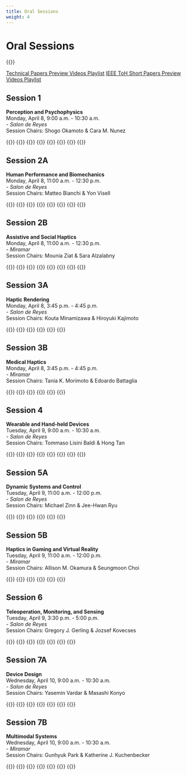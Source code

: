 ```yaml
---
title: Oral Sessions
weight: 4
---
```


# Oral Sessions

{{<simpleLastUpdate date="March 25, 2024">}}

[Technical Papers Preview Videos Playlist](https://www.youtube.com/playlist?list=PLXRBbyxY9IBUBlgCpK3jKjfPnQPgvopQm)
[IEEE ToH Short Papers Preview Videos Playlist](https://www.youtube.com/playlist?list=PLXRBbyxY9IBXIe8GxECfcI5EkIBtUq5Pn)

## Session 1
**Perception and Psychophysics**  
Monday, April 8, 9:00 a.m. - 10:30 a.m.  
*- Salon de Reyes*  
Session Chairs: Shogo Okamoto & Cara M. Nunez

{{<programTable>}}
{{<programEntry time="9:00 a.m. - 9:15 a.m." title="Bumps and Dents Are Not Perceptually Opposite When Exploring with Lateral Force Cues" author="Shogo Okamoto">}}
{{<programEntry time="9:15 a.m. - 9:30 a.m." title="Establishing Natural Tactile Mappings: Mapping Tactile Parameters to Continuous Data Concepts" author="Sara Riggs, Nicholas Gardella Nicholas Gardella">}}
{{<programEntry time="9:30 a.m. - 9:45 a.m." title="  Richer Textural Information in the Horizontal Component of the Contact Force Compared with the Normal Component" author="Ayaka Tamura, Shogo Okamoto">}}
{{<programEntry time="9:45 a.m. - 10:00 a.m." title="Haptic Sensitivity to Diameter and Tension During String Plucking" author="Matej Mayet, Jean-Loïc Le Carrou, David Gueorguiev">}}
{{<programEntry time="10:00 a.m. - 10:15 a.m." title="Reliability of Smartphone-based Vibration Threshold Measurements" author="Rachel A. G. Adenekan, Kyle Yoshida, Anis Benyoucef, Alejandrina Gonzalez Reyes, Adeyinka E Adenekan, Allison M. Okamura, Cara M. Nunez">}}
{{<programEntry time="10:15 a.m. - 10:30 a.m." title="Celebrating Sliman Bensmaia's contribution to Haptics" author="Hannes Saal">}}
{{</programTable>}}

## Session 2A
**Human Performance and Biomechanics**  
Monday, April 8, 11:00 a.m. - 12:30 p.m.  
*- Salon de Reyes*  
Session Chairs: Matteo Bianchi & Yon Visell

{{<programTable>}}
{{<programEntry time="11:00 a.m. - 11:15 a.m." title="Enhancing User Performance by Adaptively Changing Haptic Feedback Cues in a Fitts's Law Task" author="Drake Rowland, Benjamin Davis, Taylor Higgins, Ann Majewicz Fey">}}
{{<programEntry time="11:15 a.m. - 11:30 a.m." title="System Identification of Human Dynamics Using Periodic Impedance Models During Physical Interaction" author="Khandaker Nusaiba Hafiz, Terence David Sanger, Jonathan Realmuto">}}
{{<programEntry time="11:30 a.m. - 11:45 a.m." title="On the Role of Tactile Motion Estimates and Hand Side in Bimanual Reaching Tasks" author="Océane Duvert, Giulia Pagnanelli, Alessandro Moscatelli, Matteo Bianchi" youtube="https://youtu.be/11m28RiF5XQ">}}
{{<programEntry time="11:45 a.m. - 12:00 p.m." title="Skinsource: A Data-driven Toolbox for Predicting Touch-elicited Vibrations in the Upper Limb" author="Neeli Tummala, Gregory Reardon, Simone Fani, Dustin Goetz, Matteo Bianchi, Yon Visell">}}
{{<programEntry time="12:00 p.m. - 12:15 p.m." title="A Transparent Hydraulic Actuator to Visualize Finger Pad Deformation at Programmable Material Compliances" author="Bingxu Li, Alton Sharpe, Gregory J. Gerling">}}
{{<programEntry time="12:15 p.m. - 12:30 p.m." title="Bi-manual Sensory Discrimination: A Kinesthetic Study" author="Suhas Kakade, Subhasis Chaudhuri, Abhishek Gupta">}}
{{</programTable>}}

## Session 2B
**Assistive and Social Haptics**  
Monday, April 8, 11:00 a.m. - 12:30 p.m.  
*- Miramar*  
Session Chairs: Mounia Ziat & Sara Alzalabny

{{<programTable>}}
{{<programEntry time=" 11:00 a.m. - 11:15 a.m." title="Determining the Minimal Deviation Limit for Haptic Feedback in Veering Correction During Blindfolded Walking" author="Mounia Ziat, Ariunbold Batjargal, Mehdi Hojatmadani, Shuangshuang Xiao" youtube="https://youtu.be/6j_uXpa4bYk">}}
{{<programEntry time="11:15 a.m. - 11:30 a.m." title="Touch for Accessibility: Haptic SVG Diagrams for Visually Impaired and Blind Individuals" author="Sara Alzalabny, Omar Moured, Karin Müller, Thorsten Schwarz, Bastian Rapp, Rainer Stiefelhagen">}}
{{<programEntry time="11:30 a.m. - 11:45 a.m." title="The Design and Preliminary Evaluation of a Sliding Contact Braille Display for Early Learning" author="Anupama Thomas, Anil Prabhakar" youtube="https://youtu.be/iFAIA_tKxv0">}}
{{<programEntry time="11:45 a.m. - 12:00 p.m." title="The Importance of Contextual Grounding in Affective Mediated Touch" author="Xin Zhu, Zhenghui Su, Jocelyn Tsai, Cara M. Nunez, Heather Culbertson">}}
{{<programEntry time="12:00 p.m. - 12:15 p.m." title="Comparing the Haptic Perception of Directional Information Using a Uni-manual or Bi-manual Strategy on a Walker" author="Inès Lacôte, Claudio Pacchierotti, Frédéric Marie, François Pasteau, Fabien Grzeskowiak, Marie Babel, David Gueorguiev, Maud Marchal">}}
{{<programEntry time="12:15 p.m. - 12:30 p.m." title="Design and Validation of Pseudo-force Haptic Device for Actual Walking" author="Tomosuke Maeda, Takayoshi Yoshimura, Junnosuke Yamamoto, Hiroyuki Sakai, Kouta Minamizawa" youtube="https://youtu.be/0oERKXYmXNk">}}
{{</programTable>}}

## Session 3A
**Haptic Rendering**  
Monday, April 8, 3:45 p.m. - 4:45 p.m.  
*- Salon de Reyes*  
Session Chairs: Kouta Minamizawa & Hiroyuki Kajimoto

{{<programTable>}}
{{<programEntry time="3:45 p.m. - 4:00 p.m." title="Stereohaptic Vibration: Out-of-body Localization of Virtual Vibration Source through Multiple Vibrotactile Stimuli on the Forearms" author="Gen Ohara, Kikuchi Daiki, Masashi Konyo, Satoshi Tadokoro">}}
{{<programEntry time="4:00 p.m. - 4:15 p.m." title="Representing Fine Texture of Pencil Hardness by High-frequency Vibrotactile Equivalence Conversion Using Ultra-thin Pzt-mems Vibrators" author="Masamune Waga, Toru Matsubara, Masashi Konyo, Toshihiro Takeshita, Yusuke Takei, Takeshi Kobayashi, Satoshi Tadokoro">}}
{{<programEntry time="4:15 p.m. - 4:30 p.m." title="Presentation of a Tracing Sensation by Means of Rotation Stimuli" author="Soma Kato, Yui Suga, Izumi Mizoguchi, Hiroyuki Kajimoto">}}
{{<programEntry time="4:30 p.m. - 4:45 p.m." title="Haptic Feedback with Higher-order Implicit Integrators" author="Aldo Galvan, Ann Majewicz Fey">}}
{{</programTable>}}

## Session 3B
**Medical Haptics**  
Monday, April 8, 3:45 p.m. - 4:45 p.m.  
*- Miramar*  
Session Chairs: Tania K. Morimoto & Edoardo Battaglia

{{<programTable>}}
{{<programEntry time="3:45 p.m. - 4:00 p.m." title="Origami-based Haptic Syringe for Local Anesthesia Simulator" author="Ken Iiyoshi, Shadi Khazaaleh, Ahmed Dalaq, Mohammed F. Daqaq, Georgios Korres, Mohamad Eid">}}
{{<programEntry time="4:00 p.m. - 4:15 p.m." title="Rotational Motion Due to Skin Shear Deformation at Wrist and Elbow" author="Takuto Nakamura, Hideaki Kuzuoka">}}
{{<programEntry time="4:00 p.m. - 4:15 p.m." title=" A Novel Wearable Sensing Device Enabling Remote Palpation" author="Michele Pompilio, Nicole D'Aurizio, Tommaso Lisini Baldi, Leonardo Franco, Guido Gabriele, Domenico Prattichizzo" youtube="https://youtu.be/Iw7HF1xvwOA">}}
{{<programEntry time="4:15 p.m. - 4:30 p.m." title="Verbal Outperforms Cartesian Tactile Guidance in Telementored Needle Insertion Training" author="Lourdes Romy Reyes, Caroline Park, Edoardo Battaglia, Ann Majewicz Fey">}}
{{</programTable>}}

## Session 4
**Wearable and Hand-held Devices**  
Tuesday, April 9, 9:00 a.m. - 10:30 a.m.  
*- Salon de Reyes*  
Session Chairs: Tommaso Lisini Baldi & Hong Tan

{{<programTable>}}
{{<programEntry time="9:00 a.m. - 9:15 a.m." title="Comparing the Perceived Intensity of Vibrotactile Cues Scaled Based on Inherent Dynamic Range" author="Daziyah Sullivan, Elyse Chase, Marcia Omalley" youtube="https://youtu.be/HLKv-LRgbLo">}}
{{<programEntry time="9:15 a.m. - 9:30 a.m." title="Effects of Contact Force on Vibrotactile Perceived Intensity Across the Upper Body" author="Dajin Lee, Gyeore Yun, Seungmoon Choi" youtube="https://youtu.be/yQtSkTfHkoI">}}
{{<programEntry time="9:30 a.m. - 9:45 a.m." title="Presentation of Hitting Sensation to the Racket by a Single DC Motor Embedded in a Handle" author="Michiru Sobue, Soma Kato, Izumi Mizoguchi, Hiroyuki Kajimoto" youtube="https://youtu.be/n3B6sy54-Fw">}}
{{<programEntry time="9:45 a.m. - 10:00 a.m." title="H3kit: Hand-held Haptic Kit for Stem Education" author="Robert Bloom, Zachary Huang, Kaitlyn Lavarias, Madeleine Ren, Tania K. Morimoto">}}
{{<programEntry time="10:00 a.m. - 10:15 a.m." title="A Wearable Pick-to-haptics System to Improve Manual-picking Tasks in Warehouses" author="Leonardo Franco, Tommaso Lisini Baldi, Domenico Prattichizzo, Gionata Salvietti" youtube="https://youtu.be/bbHMA1cc7hA">}}
{{<programEntry time="10:15 a.m. - 10:30 a.m." title="Hapt-X-Pand: The Design and Evaluation of a Radially Expanding and Contracting Skin Drag Haptic Device" author="Colton Doherty, Jennifer Tennison, Jenna Gorlewicz">}}
{{</programTable>}}

## Session 5A
**Dynamic Systems and Control**  
Tuesday, April 9, 11:00 a.m. - 12:00 p.m.  
*- Salon de Reyes*  
Session Chairs: Michael Zinn & Jee-Hwan Ryu

{{<programTable>}}
{{<programEntry time="11:00 a.m. - 11:15 a.m." title="Force-feedback through Touch-based Interactions with a Nanocopter" author="Yang Chen, Hamed Alimohammadzadeh, Shahram Ghandeharizadeh, Heather Culbertson">}}
{{<programEntry time="11:15 a.m. - 11:30 a.m." title="Transparent, High-force, and High-stiffness Control of Haptic Actuators with Backlash: A Multi Degree of Freedom Approach" author="Patrick Dills, Michael Zinn">}}
{{<programEntry time="11:30 a.m. - 11:45 a.m." title="Improving Kinesthetic Haptic Rendering through a Frequency Partitioned Series Admittance Actuation Approach" author="Megh Vipul Doshi, Patrick Dills, Michael Zinn">}}
{{<programEntry time="11:45 a.m. - 12:00 p.m." title="Relaxing Conservatism for Enhanced Impedance Range and Transparency in Haptic Interaction" author="Huseyin Tugcan Dinc, Thomas Hulin, Christian Ott, Jee-Hwan Ryu">}}
{{</programTable>}}

## Session 5B
**Haptics in Gaming and Virtual Reality**  
Tuesday, April 9, 11:00 a.m. - 12:00 p.m.  
*- Miramar*  
Session Chairs: Allison M. Okamura & Seungmoon Choi

{{<programTable>}}
{{<programEntry time="11:00 a.m. - 11:15 a.m." title="Horizontal Plane Haptic Redirection - Realizing Haptic Feedback for the Virtual Inclined Plane in VR" author="Dexin Liu, Hengxin Chen">}}
{{<programEntry time="11:15 a.m. - 11:30 a.m." title="Telemetry-based Haptic Rendering for Racing Game Experience Improvement" author="Jiwan Lee, Junwoo Kim, Jeonggoo Kang, Eunsoo Jo, Dong Chul Park, Seungmoon Choi">}}
{{<programEntry time="11:30 a.m. - 11:45 a.m." title="Haptic Relocation of Virtual Finger Forces via Pneumatic Wrist-worn Haptic Devices" author="Jasmin Elena Palmer, Brian Vuong, Zhenishbek Zhakypov, Yimeng Qin, Liana G. Tilton, Allison M. Okamura">}}
{{<programEntry time="11:45 a.m. - 12:00 p.m." title="Beyond Sight: The Role of Kinesthetic Feedback in Redirected Walking Within Virtual Reality" author="Seung Heon Lee, Sandeep Kollannur, Heather Culbertson">}}
{{</programTable>}}

## Session 6
**Teleoperation, Monitoring, and Sensing**  
Tuesday, April 9, 3:30 p.m. - 5:00 p.m.  
*- Salon de Reyes*  
Session Chairs: Gregory J. Gerling & Jozsef Kovecses

{{<programTable>}}
{{<programEntry time="3:30 p.m. - 3:45 p.m." title="Haptic Interactions Subject to Variable Latency" author="Chantal Lana Hutchison, Joseph Hewlett, Siamak Arbatani, Antoine Weill--Duflos, Jozsef Kovecses">}}
{{<programEntry time="3:45 p.m. - 4:00 p.m." title="Embodied Supervision: Haptic Display of Automation Command to Improve Supervisory Performance" author="Alia Gilbert, Sachit Krishnan, Brent Gillespie">}}
{{<programEntry time="4:00 p.m. - 4:15 p.m." title="Networktouch: A Vibrotactile Check-in Device for Cyberattack Detection and Traffic Monitoring" author="J. Michael Bertsch, Mohammed Ayyat, Tamer Nadeem, Gregory J. Gerling">}}
{{<programEntry time="4:15 p.m. - 4:30 p.m." title="Hapticformers: Employing Transformer Models on Avosight and Avodigit Datasets for Vision-based Tactile Assessment of Avocado Maturity" author="Israa Fahmy, Taimur Hassan, Naoufel Werghi, Irfan Hussain, Lakmal Seneviratne">}}
{{<programEntry time="4:30 p.m. - 4:45 p.m." title="Digital Twin-empowered Model-mediated Teleoperation Using Multimodality Data with Signed Distance Fields" author="Mads Mørch Antonsen, Siwen Liu, Xiao Xu, Eckehard Steinbach, Francesco Chinello, Qi Zhang">}}
{{</programTable>}}

## Session 7A
**Device Design**  
Wednesday, April 10, 9:00 a.m. - 10:30 a.m.  
*- Salon de Reyes*  
Session Chairs: Yasemin Vardar & Masashi Konyo

{{<programTable>}}
{{<programEntry time="9:00 a.m. - 9:15 a.m." title="Layer Jammers in a Simulated Environment Soft Haptic (S.E.S.H.) Glove" author="Ben Levy, Megh Vipul Doshi, Keng-Yu Lin, Michael Wehner">}}
{{<programEntry time="9:15 a.m. - 9:30 a.m." title="Dynabuttons: Fast Interactive Soft Buttons with Analog Control" author="Tucker Rae-Grant, Chris Harrison, Craig Shultz" youtube="https://youtu.be/EvIF4Md-_xc">}}
{{<programEntry time="9:30 a.m. - 9:45 a.m." title="Validation and Usability Assessment of the Hapticpalm, a Wearable Device for Hand Palm Force Feedback" author="Alberto Villani, Mihai Dragusanu, Domenico Prattichizzo, Monica Malvezzi" youtube="https://youtu.be/emdCcy8yOFc">}}
{{<programEntry time="9:45 a.m. - 10:00 a.m." title="Design and Characterisation of Particle Jamming-based Variable Stiffness Displays Using Non-pneumatic Actuators" author="Joshua Brown, Fernando Bello">}}
{{<programEntry time="10:00 a.m. - 10:15 a.m." title="Lever Mechanism for Diaphragm-type Vibrators to Enhance Vibrotactile Intensity" author="Taku Hachisu, Masayuki Kajiura, Toshihiro Takeshita, Yusuke Takei, Takeshi Kobayashi, Masashi Konyo" youtube="https://youtu.be/dSY6j1of3Fw">}}
{{</programTable>}}

## Session 7B
**Multimodal Systems**  
Wednesday, April 10, 9:00 a.m. - 10:30 a.m.  
*- Miramar*  
Session Chairs: Gunhyuk Park & Katherine J. Kuchenbecker

{{<programTable>}}
{{<programEntry time="9:00 a.m. - 9:15 a.m." title="Multimodal Haptic Feedback for Virtual Collisions Combining Vibrotactile and Electrical Muscle Stimulation" author="Jungeun Lee, Seungmoon Choi" youtube="https://youtu.be/IC_4IGesIbg">}}
{{<programEntry time="9:15 a.m. - 9:30 a.m." title="Sound-to-touch Crossmodal Pitch Matching for Short Sounds" author="Donggeun Kim, Jungeun Lee, Gyeore Yun, Hong Tan, Seungmoon Choi" youtube="https://youtu.be/An0yzMbV3I8">}}
{{<programEntry time="9:30 a.m. - 9:45 a.m." title="Matching Performance of 2d Phantom Sensations with Visual Motions" author="Kyuyoung Shim, Gunhyuk Park">}}
{{<programEntry time="9:45 a.m. - 10:00 a.m." title="Toward Spatial-temporal Consistency of Joint Visual-tactile Perception in VR Applications" author="Fuqiang Zhao, Kehan Zhang, Qian Liu, Zhuoyi Lv">}}
{{<programEntry time="10:00 a.m. - 10:15 a.m." title="Robust Surface Recognition with the Maximum Mean Discrepancy: Degrading Haptic-auditory Signals through Bandwidth and Noise" author="Behnam Khojasteh, Yitian Shao, Katherine J. Kuchenbecker">}}
{{</programTable>}}